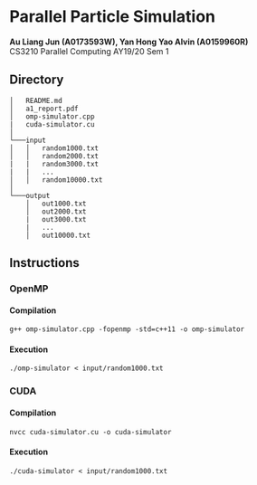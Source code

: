 # Parallel Particle Simulation
**Au Liang Jun (A0173593W), Yan Hong Yao Alvin (A0159960R)**  
CS3210 Parallel Computing AY19/20 Sem 1


## Directory
```
│   README.md
│   a1_report.pdf
│   omp-simulator.cpp
|   cuda-simulator.cu
│
└───input
│   │   random1000.txt
│   │   random2000.txt
|   |   random3000.txt
|   |   ...
│   │   random10000.txt
│   
└───output
    │   out1000.txt
    │   out2000.txt
    |   out3000.txt
    |   ...
    │   out10000.txt
```
## Instructions
### OpenMP
#### Compilation
`g++ omp-simulator.cpp -fopenmp -std=c++11 -o omp-simulator`

#### Execution
`./omp-simulator < input/random1000.txt`

### CUDA
#### Compilation
`nvcc cuda-simulator.cu -o cuda-simulator`

#### Execution
`./cuda-simulator < input/random1000.txt`
